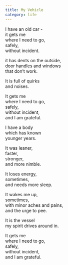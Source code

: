 ```yaml
---
title: My Vehicle
category: life
---
```


I have an old car -   
it gets me   
where I need to go,  
safely,   
without incident.  
  
it has dents on the outside,  
door handles and windows  
that don’t work.  
  
It is full of quirks   
and noises.  
  
It gets me   
where I need to go,  
safely,   
without incident,  
and I am grateful.  
  
I have a body  
which has known  
younger years.  
  
It was leaner,  
faster,  
stronger,  
and more nimble.  
  
It loses energy,  
sometimes,  
and needs more sleep.  
  
It wakes me up,  
sometimes,  
with minor aches and pains,  
and the urge to pee.  
  
It is the vessel  
my spirit drives around in.  
  
It gets me   
where I need to go,  
safely,   
without incident,  
and I am grateful.  
